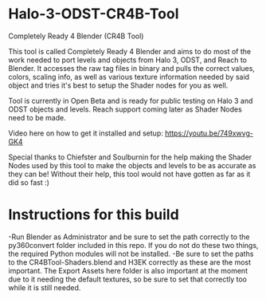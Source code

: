 # Halo-3-ODST-CR4B-Tool
Completely Ready 4 Blender (CR4B Tool)

This tool is called Completely Ready 4 Blender and aims to do most of the work needed to port levels and objects from Halo 3, ODST, and Reach to Blender.
It accesses the raw tag files in binary and pulls the correct values, colors, scaling info, as well as various texture information needed by said object and tries it's best to setup the Shader nodes for you as well.

Tool is currently in Open Beta and is ready for public testing on Halo 3 and ODST objects and levels. Reach support coming later as Shader Nodes need to be made.

Video here on how to get it installed and setup: https://youtu.be/749xwvg-GK4

Special thanks to Chiefster and Soulburnin for the help making the Shader Nodes used by this tool to make the objects and levels to be as accurate as they can be!
Without their help, this tool would not have gotten as far as it did so fast :)

# Instructions for this build
-Run Blender as Administrator and be sure to set the path correctly to the py360convert folder included in this repo. If you do not do these two things, the required Python modules will not be installed.
-Be sure to set the paths to the CR4BTool-Shaders.blend and H3EK correctly as these are the most important. The Export Assets here folder is also important at the moment due to it needing the default textures, so be sure to set that correctly too while it is still needed.
